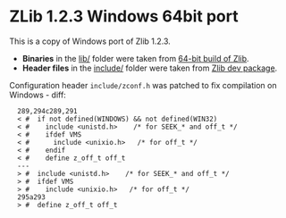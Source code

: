 # ZLib 1.2.3 Windows 64bit port

This is a copy of Windows port of Zlib 1.2.3.

* **Binaries** in the [lib/](lib) folder were taken from [64-bit build of Zlib](http://www.winimage.com/zLibDll/zlib123dllx64.zip).
* **Header files** in the [include/](include) folder were taken from [Zlib dev package](http://gnuwin32.sourceforge.net/downlinks/zlib-lib-zip.php).  

Configuration header `include/zconf.h` was patched to fix compilation on Windows - diff:
```
  289,294c289,291
  < #  if not defined(WINDOWS) && not defined(WIN32)
  < #    include <unistd.h>    /* for SEEK_* and off_t */
  < #    ifdef VMS
  < #      include <unixio.h>   /* for off_t */
  < #    endif
  < #    define z_off_t off_t
  ---
  > #  include <unistd.h>    /* for SEEK_* and off_t */
  > #  ifdef VMS
  > #    include <unixio.h>   /* for off_t */
  295a293
  > #  define z_off_t off_t

```

